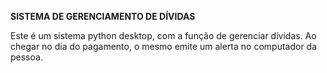 **SISTEMA DE GERENCIAMENTO DE DÍVIDAS**

Este é um sistema python desktop, com a função de gerenciar dívidas.
Ao chegar no dia do pagamento, o mesmo emite um alerta no computador da pessoa.
